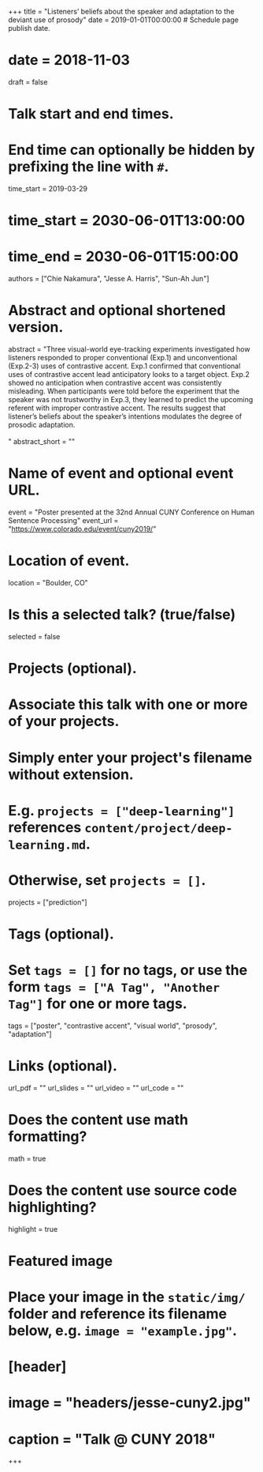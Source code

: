 +++
title = "Listeners’ beliefs about the speaker and adaptation to the deviant use of prosody"
date = 2019-01-01T00:00:00  # Schedule page publish date.
# date = 2018-11-03
draft = false

# Talk start and end times.
#   End time can optionally be hidden by prefixing the line with `#`.
time_start = 2019-03-29
# time_start = 2030-06-01T13:00:00
# time_end = 2030-06-01T15:00:00

authors = ["Chie Nakamura", "Jesse A. Harris", "Sun-Ah Jun"]

# Abstract and optional shortened version.
abstract = "Three visual-world eye-tracking experiments investigated how listeners responded to proper conventional (Exp.1) and unconventional (Exp.2-3) uses of contrastive accent. Exp.1 confirmed that conventional uses of contrastive accent lead anticipatory looks to a target object. Exp.2 showed no anticipation when contrastive accent was consistently misleading. When participants were told before the experiment that the speaker was not trustworthy in Exp.3, they learned to predict the upcoming referent with improper contrastive accent. The results suggest that listener’s beliefs about the speaker’s intentions modulates the degree of prosodic adaptation.<br><br>"
abstract_short = ""

# Name of event and optional event URL.
event = "Poster presented at the 32nd Annual CUNY Conference on Human Sentence Processing"
event_url = "https://www.colorado.edu/event/cuny2019/"

# Location of event.
location = "Boulder, CO"

# Is this a selected talk? (true/false)
selected = false

# Projects (optional).
#   Associate this talk with one or more of your projects.
#   Simply enter your project's filename without extension.
#   E.g. `projects = ["deep-learning"]` references `content/project/deep-learning.md`.
#   Otherwise, set `projects = []`.
projects = ["prediction"]

# Tags (optional).
#   Set `tags = []` for no tags, or use the form `tags = ["A Tag", "Another Tag"]` for one or more tags.
tags = ["poster", "contrastive accent", "visual world", "prosody", "adaptation"]

# Links (optional).
url_pdf = ""
url_slides = ""
url_video = ""
url_code = ""

# Does the content use math formatting?
math = true

# Does the content use source code highlighting?
highlight = true

# Featured image
# Place your image in the `static/img/` folder and reference its filename below, e.g. `image = "example.jpg"`.
# [header]
# image = "headers/jesse-cuny2.jpg"
# caption = "Talk @ CUNY 2018"

+++
